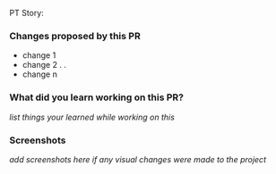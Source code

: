 PT Story: <Paste link to PT story here>

### Changes proposed by this PR

- change 1
- change 2
.
.
- change n


### What did you learn working on this PR?

_list things your learned while working on this_

### Screenshots

_add screenshots here if any visual changes were made to the project_
